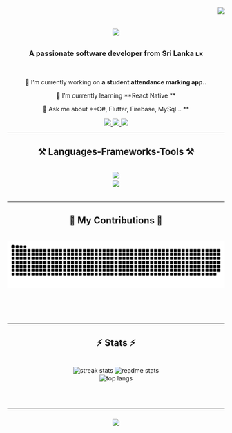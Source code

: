 <img align="right" src="https://visitor-badge.laobi.icu/badge?page_id=kanishkaviraj12.kanishkaviraj12" />

<h1 align="center">
    <img src="https://readme-typing-svg.herokuapp.com/?font=Righteous&size=35&center=true&vCenter=true&width=500&height=70&duration=4000&lines=Hi+There!+👋;+I'm+Kanishka+Viraj!;" />
</h1>

<h3 align="center">A passionate software developer from Sri Lanka ʟᴋ</h3>

<br/>

<div align="center">
 
 🔭 I’m currently working on **a student attendance marking app..**
 
 🌱 I’m currently learning **React Native **

 💬 Ask me about **C#, Flutter, Firebase, MySql... **

 
 </div>
 
<div align="center"> 
  <a href="mailto:kanishkaviraj12@gmail.com">
    <img src="https://img.shields.io/badge/Gmail-333333?style=for-the-badge&logo=gmail&logoColor=red" />
  </a>
  <a href="www.linkedin.com/in/kanishka-viraj-rathnayake" target="_blank">
    <img src="https://img.shields.io/badge/LinkedIn-0077B5?style=for-the-badge&logo=linkedin&logoColor=white" target="_blank" />
  </a>
  <a href="https://wa.me/+94763616157" target="_blank">
     <img src="https://img.shields.io/badge/WhatsApp-25D366?style=for-the-badge&logo=whatsapp&logoColor=white" target="_blank" /> <!-- sqlite, safari, google-chrome are other good icon options -->
  </a>
 
</div>

 <hr/>
 
<h2 align="center">⚒️ Languages-Frameworks-Tools ⚒️</h2>
<br/>
<div align="center">
    <img src="https://skillicons.dev/icons?i=flutter,github,python,javascript,firebase,C#,C++,java" /><br>
    <img src="https://skillicons.dev/icons?i=dart,bootstrap,mui,mysql,flask,html,css,vscode,figma,git" />
</div>

<br/>
<hr/>

<div align="center">
  <h2>🐍 My Contributions 🐍</h2>
  <br>
  <img alt="snake eating my contributions" src="https://raw.githubusercontent.com/salesp07/salesp07/output/github-contribution-grid-snake.svg" />
  
  <br/><br/><br/>
</div>

<hr/>

<h2 align="center">⚡ Stats ⚡</h2>
<br>
<div align=center>
  <img width=390 src="https://streak-stats.demolab.com/?user=salesp07&count_private=true&theme=react&border_radius=10" alt="streak stats"/>
  <img width=390 src="https://github-readme-stats-salesp07.vercel.app/api?username=salesp07&count_private=true&show_icons=true&theme=react&rank_icon=github&border_radius=10" alt="readme stats" />
  <br/>
  <img width=325 align="center" src="https://github-readme-stats-salesp07.vercel.app/api/top-langs/?username=salesp07&hide=HTML&langs_count=8&layout=compact&theme=react&border_radius=10&size_weight=0.5&count_weight=0.5&exclude_repo=github-readme-stats" alt="top langs" />
</div>

<br/><br/>
<hr/>

<h3 align="center">
    <img src="https://readme-typing-svg.herokuapp.com/?font=Righteous&size=25&center=true&vCenter=true&width=500&height=70&duration=4000&lines=Thanks+for+visiting!+✌️;+Shoot+me+a+message+on+Linkedin!;I'm+always+down+to+collab+:)">
</h3>

<br/>

